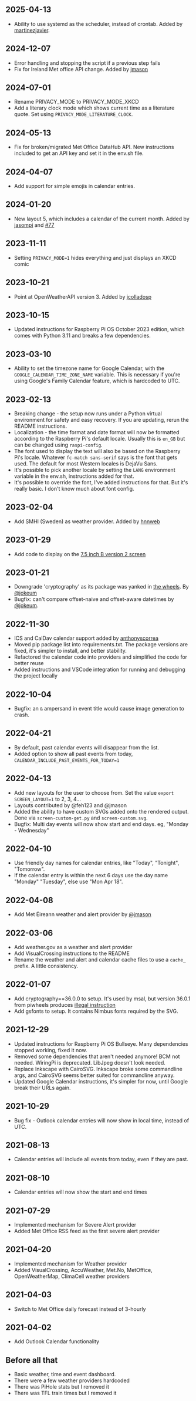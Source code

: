 ## 2025-04-13
* Ability to use systemd as the scheduler, instead of crontab. Added by [martinezjavier](https://github.com/mendhak/waveshare-epaper-display/pull/100).

## 2024-12-07
* Error handling and stopping the script if a previous step fails
* Fix for Ireland Met office API change. Added by [jmason](https://github.com/mendhak/waveshare-epaper-display/pull/93)

## 2024-07-01
* Rename PRIVACY_MODE to PRIVACY_MODE_XKCD
* Add a literary clock mode which shows current time as a literature quote. Set using `PRIVACY_MODE_LITERATURE_CLOCK`. 

## 2024-05-13
* Fix for broken/migrated Met Office DataHub API. New instructions included to get an API key and set it in the env.sh file.

## 2024-04-07
* Add support for simple emojis in calendar entries.

## 2024-01-20
* New layout 5, which includes a calendar of the current month. Added by [jasompi](https://github.com/mendhak/waveshare-epaper-display/pull/74) and [#77](https://github.com/mendhak/waveshare-epaper-display/pull/77)

## 2023-11-11
* Setting `PRIVACY_MODE=1` hides everything and just displays an XKCD comic

## 2023-10-21
* Point at OpenWeatherAPI version 3. Added by [jcolladosp](https://github.com/mendhak/waveshare-epaper-display/pull/71)

## 2023-10-15
* Updated instructions for Raspberry Pi OS October 2023 edition, which comes with Python 3.11 and breaks a few dependencies. 

## 2023-03-10
* Ability to set the timezone name for Google Calendar, with the `GOOGLE_CALENDAR_TIME_ZONE_NAME` variable. This is necessary if you're using Google's Family Calendar feature, which is hardcoded to UTC. 

## 2023-02-13
* Breaking change - the setup now runs under a Python virtual environment for safety and easy recovery. If you are updating, rerun the README instructions. 
* Localization - the time format and date format will now be formatted according to the Raspberry Pi's default locale. Usually this is `en_GB` but can be changed using `raspi-config`.  
* The font used to display the text will also be based on the Raspberry Pi's locale. Whatever `fc-match sans-serif` says is the font that gets used. The default for most Western locales is DejaVu Sans. 
* It's possible to pick another locale by setting the `LANG` environment variable in the env.sh, instructions added for that. 
* It's possible to override the font, I've added instructions for that.  But it's really basic. I don't know much about font config. 


## 2023-02-04
* Add SMHI (Sweden) as weather provider. Added by [hnnweb](https://github.com/mendhak/waveshare-epaper-display/pull/51)

## 2023-01-29
* Add code to display on the [7.5 inch B version 2 screen](https://www.waveshare.com/product/displays/e-paper/epaper-1/7.5inch-e-paper-hat-b.htm)

## 2023-01-21
* Downgrade 'cryptography' as its package was yanked in [the wheels](https://www.piwheels.org/project/cryptography/).  By [@jokeum](https://github.com/mendhak/waveshare-epaper-display/pull/48)
* Bugfix: can't compare offset-naive and offset-aware datetimes by [@jokeum](https://github.com/mendhak/waveshare-epaper-display/pull/49). 

## 2022-11-30
* ICS and CalDav calendar support added by [anthonyscorrea](https://github.com/mendhak/waveshare-epaper-display/pull/43)
* Moved pip package list into requirements.txt.  The package versions are fixed, it's simpler to install, and better stability.
* Refactored the calendar code into providers and simplified the code for better reuse
* Added instructions and VSCode integration for running and debugging the project locally

## 2022-10-04
* Bugfix: an `&` ampersand in event title would cause image generation to crash.

## 2022-04-21
* By default, past calendar events will disappear from the list.
* Added option to show all past events from today, `CALENDAR_INCLUDE_PAST_EVENTS_FOR_TODAY=1`

## 2022-04-13
* Add new layouts for the user to choose from. Set the value `export SCREEN_LAYOUT=1` to 2, 3, 4...
* Layouts contributed by @feh123 and @jmason
* Added the ability to have custom SVGs added onto the rendered output.  Done via `screen-custom-get.py` and `screen-custom.svg`.
* Bugfix: Multi day events will now show start and end days. eg, "Monday - Wednesday"

## 2022-04-10
* Use friendly day names for calendar entries, like "Today", "Tonight", "Tomorrow".
* If the calendar entry is within the next 6 days use the day name "Monday" "Tuesday", else use "Mon Apr 18".

## 2022-04-08
* Add Met Éireann weather and alert provider by [@jmason](https://github.com/mendhak/waveshare-epaper-display/pull/34)

## 2022-03-06
* Add weather.gov as a weather and alert provider
* Add VisualCrossing instructions to the README
* Rename the weather and alert and calendar cache files to use a `cache_` prefix.  A little consistency.

## 2022-01-07

* Add cryptography==36.0.0 to setup. It's used by msal, but version 36.0.1 from piwheels produces [illegal instruction](https://github.com/piwheels/packages/issues/273)
* Add gsfonts to setup.  It contains Nimbus fonts required by the SVG.

## 2021-12-29

* Updated instructions for Raspberry Pi OS Bullseye.  Many dependencies stopped working, fixed it now.
* Removed some dependencies that aren't needed anymore! BCM not needed.  WiringPi is deprecated.  LibJpeg doesn't look needed.
* Replace Inkscape with CairoSVG. Inkscape broke some commandline args, and CairoSVG seems better suited for commandline anyway.
* Updated Google Calendar instructions, it's simpler for now, until Google break their URLs again.

## 2021-10-29

* Bug fix - Outlook calendar entries will now show in local time, instead of UTC.

## 2021-08-13

* Calendar entries will include all events from today, even if they are past.

## 2021-08-10

* Calendar entries will now show the start and end times

## 2021-07-29

* Implemented mechanism for Severe Alert provider
* Added Met Office RSS feed as the first severe alert provider

## 2021-04-20

* Implemented mechanism for Weather provider
* Added VisualCrossing, AccuWeather, Met.No, MetOffice, OpenWeatherMap, ClimaCell weather providers

## 2021-04-03

* Switch to Met Office daily forecast instead of 3-hourly

## 2021-04-02

* Add Outlook Calendar functionality

## Before all that

* Basic weather, time and event dashboard.
* There were a few weather providers hardcoded
* There was PiHole stats but I removed it
* There was TFL train times but I removed it
